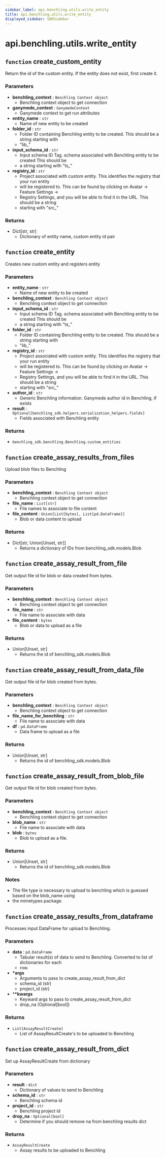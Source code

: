 ```yaml
---
sidebar_label: api.benchling.utils.write_entity
title: api.benchling.utils.write_entity
displayed_sidebar: SDKSidebar
--- 
```



# api.benchling.utils.write_entity



##  `function` create_custom_entity
Return the id of the custom entity. If the entity does not exist, first create it.

###  Parameters
- **benchling_context** : `Benchling Context object`
    - Benchling context object to get connection
- **ganymede_context** : `GanymedeContext`
    - Ganymede context to get run attributes
- **entity_name** : `str`
    - Name of new entity to be created
- **folder_id** : `str`
    - Folder ID containing Benchling entity to be created. This should be a string starting with
    - "lib_"
- **input_schema_id** : `str`
    - Input schema ID Tag. schema associated with Benchling entity to be created This should be
    - a string starting with "ts_"
- **registry_id** : `str`
    - Project associated with custom entity.  This identifies the registry that your run entity
    - will be registered to.  This can be found by clicking on Avatar -> Feature Settings ->
    - Registry Settings, and you will be able to find it in the URL.  This should be a string
    - starting with "src_"

###  Returns
- Dict[str, str]
    - Dictionary of entity name, custom entity id pair


##  `function` create_entity
Creates new custom entity and registers entity

###  Parameters
- **entity_name** : `str`
    - Name of new entity to be created
- **benchling_context** : `Benchling Context object`
    - Benchling context object to get connection
- **input_schema_id** : `str`
    - Input schema ID Tag. schema associated with Benchling entity to be created This should be
    - a string starting with "ts_"
- **folder_id** : `str`
    - Folder ID containing Benchling entity to be created. This should be a string starting with
    - "lib_"
- **registry_id** : `str`
    - Project associated with custom entity.  This identifies the registry that your run entity
    - will be registered to.  This can be found by clicking on Avatar -> Feature Settings ->
    - Registry Settings, and you will be able to find it in the URL.  This should be a string
    - starting with "src_"
- **author_id** : `str`
    - Generic Benchling information. Ganymede author id in Benchling, if exists
- **result** : `Optional[benchling_sdk.helpers.serialization_helpers.fields]`
    - Fields associated with Benchling entity

###  Returns
- `benchling_sdk.benchling.Benchling.custom_entities`


##  `function` create_assay_results_from_files
Upload blob files to Benchling

###  Parameters
- **benchling_context** : `Benchling Context object`
    - Benchling context object to get connection
- **file_name** : `List[str]`
    - File names to associate to file content
- **file_content** : `Union[List[bytes], List[pd.DataFrame]]`
    - Blob or data content to upload

###  Returns
- Dict[str, Union[Unset, str]]
    - Returns a dictionary of IDs from benchling_sdk.models.Blob


##  `function` create_assay_result_from_file
Get output file id for blob or data created from bytes.

###  Parameters
- **benchling_context** : `Benchling Context object`
    - Benchling context object to get connection
- **file_name** : `str`
    - File name to associate with data
- **file_content** : `bytes`
    - Blob or data to upload as a file

###  Returns
- Union[Unset, str]
    - Returns the id of benchling_sdk.models.Blob


##  `function` create_assay_result_from_data_file
Get output file id for blob created from bytes.

###  Parameters
- **benchling_context** : `Benchling Context object`
    - Benchling context object to get connection
- **file_name_for_benchling** : `str`
    - File name to associate with data
- **df** : `pd.DataFrame`
    - Data frame to upload as a file

###  Returns
- Union[Unset, str]
    - Returns the id of benchling_sdk.models.Blob


##  `function` create_assay_result_from_blob_file
Get output file id for blob created from bytes.

###  Parameters
- **benchling_context** : `Benchling Context object`
    - Benchling context object to get connection
- **blob_name** : `str`
    - File name to associate with data
- **blob** : `bytes`
    - Blob to upload as a file.

###  Returns
- Union[Unset, str]
    - Returns the id of benchling_sdk.models.Blob

###  Notes
- The file type is necessary to upload to benchling which is guessed based on the blob_name using
- the mimetypes package.


##  `function` create_assay_results_from_dataframe
Processes input DataFrame for upload to Benchling.

###  Parameters
- **data** : `pd.DataFrame`
    - Tabular result(s) of data to send to Benchling. Converted to list of dictionaries for each
    - row.
- **\*args**
    - Arguments to pass to create_assay_result_from_dict
    - schema_id (str)
    - project_id (str)
- ***\*kwargs**
    - Keyward args to pass to create_assay_result_from_dict
    - drop_na (Optional[bool])

###  Returns
- `List[AssayResultCreate]`
    - List of AssayResultCreate's to be uploaded to Benchling


##  `function` create_assay_result_from_dict
Set up AssayResultCreate from dictionary

###  Parameters
- **result** : `dict`
    - Dictionary of values to send to Benchling
- **schema_id** : `str`
    - Benchling schema id
- **project_id** : `str`
    - Benchling project id
- **drop_na** : `Optional[bool]`
    - Determine if you should remove na from benchling results dict

###  Returns
- `AssayResultCreate`
    - Assay results to be uploaded to Benchling